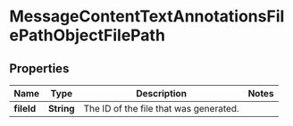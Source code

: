 

# MessageContentTextAnnotationsFilePathObjectFilePath

## Properties

Name | Type | Description | Notes
------------ | ------------- | ------------- | -------------
**fileId** | **String** | The ID of the file that was generated. | 




